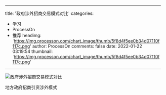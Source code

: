 
---
title: '政府涉外招商交易模式对比'
categories: 
 - 学习
 - ProcessOn
 - 推荐
headimg: 'https://img.processon.com/chart_image/thumb/5f8d4f5ee0b34d07110f117c.png'
author: ProcessOn
comments: false
date: 2022-01-22 03:19:54
thumbnail: 'https://img.processon.com/chart_image/thumb/5f8d4f5ee0b34d07110f117c.png'
---

<div>   
<img class="thumb" alt="政府涉外招商交易模式对比" src="https://img.processon.com/chart_image/thumb/5f8d4f5ee0b34d07110f117c.png" referrerpolicy="no-referrer">
<p>地方政府招商引资涉外模式</p>  
</div>
            